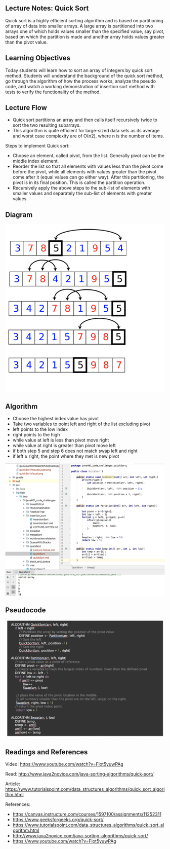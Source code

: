 ## Lecture Notes: Quick Sort

Quick sort is a highly efficient sorting algorithm and is based on partitioning of array of data into smaller arrays.
A large array is partitioned into two arrays one of which holds values smaller than the specified value, say pivot, based on which the partition is made and another array holds values greater than the pivot value.

## Learning Objectives

Today students will learn how to sort an array of integers by quick sort method.
Students will understand the background of the quick sort method, go through the algorithm of how the process works, analyze the pseudo code, and watch a working demonstration of insertion sort method with tests to verify the functionality of the method.

## Lecture Flow
* Quick sort partitions an array and then calls itself recursively twice to sort the two resulting subarrays.
* This algorithm is quite efficient for large-sized data sets as its average and worst case complexity are of Ο(n2), where n is the number of items.

Steps to implement Quick sort:
 - Choose an element, called pivot, from the list. Generally pivot can be the middle index element.
 - Reorder the list so that all elements with values less than the pivot come before the pivot, while all elements with values greater than the pivot come after it (equal values can go either way). After this partitioning, the pivot is in its final position.
 This is called the partition operation.
 - Recursively apply the above steps to the sub-list of elements with smaller values and separately the sub-list of elements with greater values.

## Diagram
![Diagram](https://raw.githubusercontent.com/sadhikari07/data-structures-and-algorithms/master/java401_code_challenges/assets/quickSortVisual.png)

## Algorithm
* Choose the highest index value has pivot
* Take two variables to point left and right of the list excluding pivot
* left points to the low index
* right points to the high
* while value at left is less than pivot move right
* while value at right is greater than pivot move left
* if both step 5 and step 6 does not match swap left and right
* if left ≥ right, the point where they met is new pivot

![Code](https://raw.githubusercontent.com/sadhikari07/data-structures-and-algorithms/master/java401_code_challenges/assets/quickSortCode.png)


## Pseudocode
![Pseudo Code](https://raw.githubusercontent.com/sadhikari07/data-structures-and-algorithms/master/java401_code_challenges/assets/quickSortPseudoCode.png)

## Readings and References

Video: https://www.youtube.com/watch?v=Fiot5yuwPAg

Read: http://www.java2novice.com/java-sorting-algorithms/quick-sort/

Article: https://www.tutorialspoint.com/data_structures_algorithms/quick_sort_algorithm.html

References:
* https://canvas.instructure.com/courses/1597100/assignments/11252311
* https://www.geeksforgeeks.org/quick-sort/
* https://www.tutorialspoint.com/data_structures_algorithms/quick_sort_algorithm.html
* http://www.java2novice.com/java-sorting-algorithms/quick-sort/
* https://www.youtube.com/watch?v=Fiot5yuwPAg


